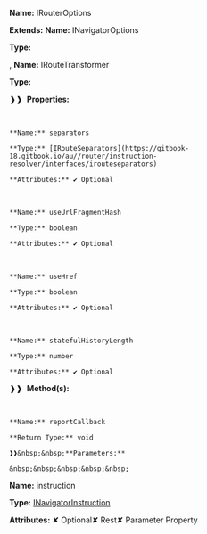 **Name:** IRouterOptions

**Extends:** **Name:** INavigatorOptions

**Type:**

, **Name:** IRouteTransformer

**Type:**

❱❱&nbsp;&nbsp;**Properties:**

&nbsp;&nbsp;&nbsp;&nbsp;&nbsp;
```
**Name:** separators

**Type:** [IRouteSeparators](https://gitbook-18.gitbook.io/au//router/instruction-resolver/interfaces/irouteseparators)

**Attributes:** ✔ Optional

```

&nbsp;&nbsp;&nbsp;&nbsp;&nbsp;
```
**Name:** useUrlFragmentHash

**Type:** boolean

**Attributes:** ✔ Optional

```

&nbsp;&nbsp;&nbsp;&nbsp;&nbsp;
```
**Name:** useHref

**Type:** boolean

**Attributes:** ✔ Optional

```

&nbsp;&nbsp;&nbsp;&nbsp;&nbsp;
```
**Name:** statefulHistoryLength

**Type:** number

**Attributes:** ✔ Optional

```

❱❱&nbsp;&nbsp;**Method(s):**

&nbsp;&nbsp;&nbsp;&nbsp;&nbsp;
```
**Name:** reportCallback

**Return Type:** void

❱❱&nbsp;&nbsp;**Parameters:**

&nbsp;&nbsp;&nbsp;&nbsp;&nbsp;
```
**Name:** instruction

**Type:** [INavigatorInstruction](https://gitbook-18.gitbook.io/au//router/interfaces/interfaces/inavigatorinstruction)

**Attributes:** ✘ Optional✘ Rest✘ Parameter Property

```

```

